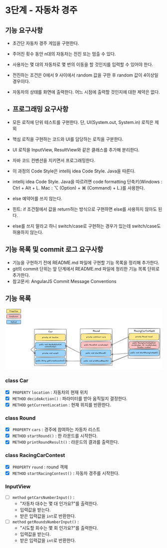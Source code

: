 # 3단계 - 자동차 경주

## 기능 요구사항
- 초간단 자동차 경주 게임을 구현한다.
- 주어진 횟수 동안 n대의 자동차는 전진 또는 멈출 수 있다.
- 사용자는 몇 대의 자동차로 몇 번의 이동을 할 것인지를 입력할 수 있어야 한다.
- 전진하는 조건은 0에서 9 사이에서 random 값을 구한 후 random 값이 4이상일 경우이다.
- 자동차의 상태를 화면에 출력한다. 어느 시점에 출력할 것인지에 대한 제약은 없다.

- ## 프로그래밍 요구사항
- 모든 로직에 단위 테스트를 구현한다. 단, UI(System.out, System.in) 로직은 제외
- 핵심 로직을 구현하는 코드와 UI를 담당하는 로직을 구분한다.
- UI 로직을 InputView, ResultView와 같은 클래스를 추가해 분리한다.
- 자바 코드 컨벤션을 지키면서 프로그래밍한다.
- 이 과정의 Code Style은 intellij idea Code Style. Java을 따른다.
- intellij idea Code Style. Java을 따르려면 code formatting 단축키(Windows : Ctrl + Alt + L. Mac : ⌥ (Option) + ⌘ (Command) + L.)를 사용한다.
- else 예약어를 쓰지 않는다.
- 힌트: if 조건절에서 값을 return하는 방식으로 구현하면 else를 사용하지 않아도 된다.
- else를 쓰지 말라고 하니 switch/case로 구현하는 경우가 있는데 switch/case도 허용하지 않는다.

## 기능 목록 및 commit 로그 요구사항
- 기능을 구현하기 전에 README.md 파일에 구현할 기능 목록을 정리해 추가한다.
- git의 commit 단위는 앞 단계에서 README.md 파일에 정리한 기능 목록 단위로 추가한다.
- 참고문서: AngularJS Commit Message Conventions

## 기능 목록
![기능](../images/image001.png)

### class Car
- [x] `PROPERTY` `location` : 자동차의 현재 위치
- [x] `METHOD` `decideAction()` : 파라미터를 받아 움직일지 결정한다.
- [x] `METHOD` `getCurrentLocation` : 현재 위치를 반환한다.

### class Round
- [x] `PROPERTY` `cars` : 경주에 참여하는 자동차 리스트
- [x] `METHOD` `startRound()` : 한 라운드를 시작한다.
- [x] `METHOD` `printRoundResult()` : 라운드의 결과를 출력한다.

### class RacingCarContest
- [x] `PROPERTY` `round` : round 객체
- [x] `METHOD` `startRacingContest()` : 자동차 경주를 시작한다.

### InputView
- [ ] `method` `getCarsNumberInput()` : 
  - "자동차 대수는 몇 대 인가요?"를 출력한다.
  - 입력값을 받는다.
  - 받은 입력값을 `int`로 반환한다.
- [ ] `method` `getRoundsNumberInput()` :
  - "시도할 회수는 몇 회 인가요?"를 출력한다.
  - 입력값을 받는다.
  - 받은 입력값을 `int`로 반환한다.